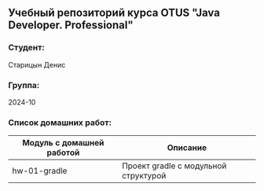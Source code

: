 ## Учебный репозиторий курса OTUS "Java Developer. Professional"

### Студент:
Старицын Денис

### Группа: 
2024-10

### Список домашних работ:
| Модуль с домашней работой | Описание                             |
|---------------------------|--------------------------------------|
| hw-01-gradle              | Проект gradle с модульной структурой |
